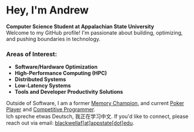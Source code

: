# Hey, I'm Andrew

**Computer Science Student at Appalachian State University**\
Welcome to my GitHub profile! I'm passionate about building, optimizing, and pushing boundaries in technology.
### Areas of Interest:

- **Software/Hardware Optimization**
- **High-Performance Computing (HPC)**
- **Distributed Systems**
- **Low-Latency Systems**
- **Tools and Developer Productivity Solutions**

Outside of Software, I am a former [Memory Champion](https://mindsportsolympiad.com/), and current [Poker Player](https://www.thehendonmob.com/) and [Competitive Programmer](https://icpc.global/).<br>Ich spreche etwas Deutsch, 我正在学习中文. If you'd like to connect, please reach out via email: [blackwellaf[at]appstate[dot]edu](mailto:blackwellaf@appstate.edu).
